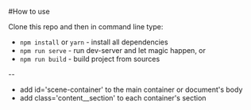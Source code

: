 #How to use

Clone this repo and then in command line type:

* `npm install` or `yarn` - install all dependencies
* `npm run serve` - run dev-server and let magic happen, or
* `npm run build` - build project from sources

--
* add id='scene-container' to the main container or document's body
* add class='content__section' to each container's section